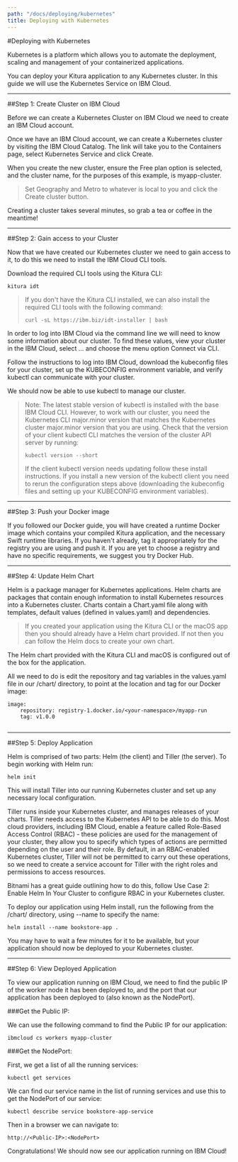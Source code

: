 ```yaml
---
path: "/docs/deploying/kubernetes"
title: Deploying with Kubernetes
---
```


#Deploying with Kubernetes

Kubernetes is a platform which allows you to automate the deployment, scaling and management of your containerized applications.

You can deploy your Kitura application to any Kubernetes cluster. In this guide we will use the Kubernetes Service on IBM Cloud.

---

##Step 1: Create Cluster on IBM Cloud

Before we can create a Kubernetes Cluster on IBM Cloud we need to create an IBM Cloud account.

Once we have an IBM Cloud account, we can create a Kubernetes cluster by visiting the IBM Cloud Catalog. The link will take you to the Containers page, select Kubernetes Service and click Create.

When you create the new cluster, ensure the Free plan option is selected, and the cluster name, for the purposes of this example, is myapp-cluster.

> Set Geography and Metro to whatever is local to you and click the Create cluster button.

Creating a cluster takes several minutes, so grab a tea or coffee in the meantime!

---

##Step 2: Gain access to your Cluster

Now that we have created our Kubernetes cluster we need to gain access to it, to do this we need to install the IBM Cloud CLI tools.

Download the required CLI tools using the Kitura CLI:

```
kitura idt
```

> If you don't have the Kitura CLI installed, we can also install the required CLI tools with the following command:
> ```
> curl -sL https://ibm.biz/idt-installer | bash
> ```

In order to log into IBM Cloud via the command line we will need to know some information about our cluster. To find these values, view your cluster in the IBM Cloud, select ... and choose the menu option Connect via CLI.

Follow the instructions to log into IBM Cloud, download the kubeconfig files for your cluster, set up the KUBECONFIG environment variable, and verify kubectl can communicate with your cluster.

We should now be able to use kubectl to manage our cluster.

> Note: The latest stable version of kubectl is installed with the base IBM Cloud CLI. However, to work with our cluster, you need the Kubernetes CLI major.minor version that matches the Kubernetes cluster major.minor version that you are using.
> Check that the version of your client kubectl CLI matches the version of the cluster API server by running:
> ```
> kubectl version --short
> ```
> If the client kubectl version needs updating follow these install instructions. If you install a new version of the kubectl client you need to rerun the configuration steps above (downloading the kubeconfig files and setting up your KUBECONFIG environment variables).

---

##Step 3: Push your Docker image

If you followed our Docker guide, you will have created a runtime Docker image which contains your compiled Kitura application, and the necessary Swift runtime libraries. If you haven't already, tag it appropriately for the registry you are using and push it. If you are yet to choose a registry and have no specific requirements, we suggest you try Docker Hub.

---

##Step 4: Update Helm Chart

Helm is a package manager for Kubernetes applications. Helm charts are packages that contain enough information to install Kubernetes resources into a Kubernetes cluster. Charts contain a Chart.yaml file along with templates, default values (defined in values.yaml) and dependencies.

> If you created your application using the Kitura CLI or the macOS app then you should already have a Helm chart provided.
> If not then you can follow the Helm docs to create your own chart.

The Helm chart provided with the Kitura CLI and macOS is configured out of the box for the application.

All we need to do is edit the repository and tag variables in the values.yaml file in our /chart/<your-appname> directory, to point at the location and tag for our Docker image:

```
image:
    repository: registry-1.docker.io/<your-namespace>/myapp-run
    tag: v1.0.0
        
```

---

##Step 5: Deploy Application

Helm is comprised of two parts: Helm (the client) and Tiller (the server). To begin working with Helm run:

```
helm init
```

This will install Tiller into our running Kubernetes cluster and set up any necessary local configuration.

Tiller runs inside your Kubernetes cluster, and manages releases of your charts. Tiller needs access to the Kubernetes API to be able to do this. Most cloud providers, including IBM Cloud, enable a feature called Role-Based Access Control (RBAC) - these policies are used for the management of your cluster, they allow you to specify which types of actions are permitted depending on the user and their role. By default, in an RBAC-enabled Kubernetes cluster, Tiller will not be permitted to carry out these operations, so we need to create a service account for Tiller with the right roles and permissions to access resources.

Bitnami has a great guide outlining how to do this, follow Use Case 2: Enable Helm In Your Cluster to configure RBAC in your Kubernetes cluster.

To deploy our application using Helm install, run the following from the /chart/<your-appname> directory, using --name to specify the name:

```
helm install --name bookstore-app .
```

You may have to wait a few minutes for it to be available, but your application should now be deployed to your Kubernetes cluster.

---

##Step 6: View Deployed Application

To view our application running on IBM Cloud, we need to find the public IP of the worker node it has been deployed to, and the port that our application has been deployed to (also known as the NodePort).

###Get the Public IP:

We can use the following command to find the Public IP for our application:

```
ibmcloud cs workers myapp-cluster
```

###Get the NodePort:

First, we get a list of all the running services:

```
kubectl get services
```

We can find our service name in the list of running services and use this to get the NodePort of our service:

```
kubectl describe service bookstore-app-service
```

Then in a browser we can navigate to:

```
http://<Public-IP>:<NodePort>
```

Congratulations! We should now see our application running on IBM Cloud!

